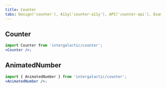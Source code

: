 ```yaml
---
title: Counter
tabs: Design('counter'), A11y('counter-a11y'), API('counter-api'), Example('counter-code'), Changelog('counter-changelog')
---
```


## Counter

```jsx
import Counter from 'intergalactic/counter';
<Counter />;
```

<TypesView type="CounterProps" :types={...types} />

## AnimatedNumber

```jsx
import { AnimatedNumber } from 'intergalactic/counter';
<AnimatedNumber />;
```

<TypesView type="AnimatedNumberBaseProps" :types={...types} />

<script setup>import { data as types } from '@types.data.ts'; </script>
